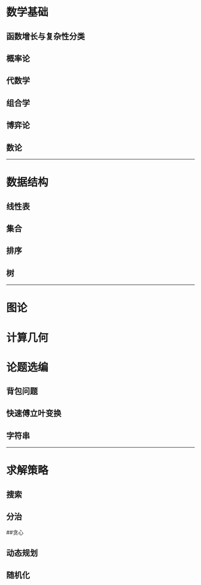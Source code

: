# 数学基础
## 函数增长与复杂性分类
## 概率论
## 代数学
## 组合学
## 博弈论
## 数论

---
# 数据结构
## 线性表
## 集合
## 排序
## 树

---
# 图论
# 计算几何
# 论题选编
## 背包问题
## 快速傅立叶变换
## 字符串

---
# 求解策略
## 搜索
## 分治
##贪心
## 动态规划
## 随机化